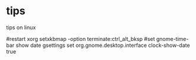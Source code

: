 tips
====

tips on linux

#restart xorg
setxkbmap -option terminate:ctrl_alt_bksp
#set gnome-time-bar show date
gsettings set org.gnome.desktop.interface clock-show-date true
